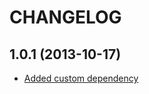 # CHANGELOG

## 1.0.1 (2013-10-17)

- [Added custom dependency](https://github.com/stevenalexander/zf2-example-api-with-dependency/commit/61c9430b7083f1c6c8b04616831689923285387b)